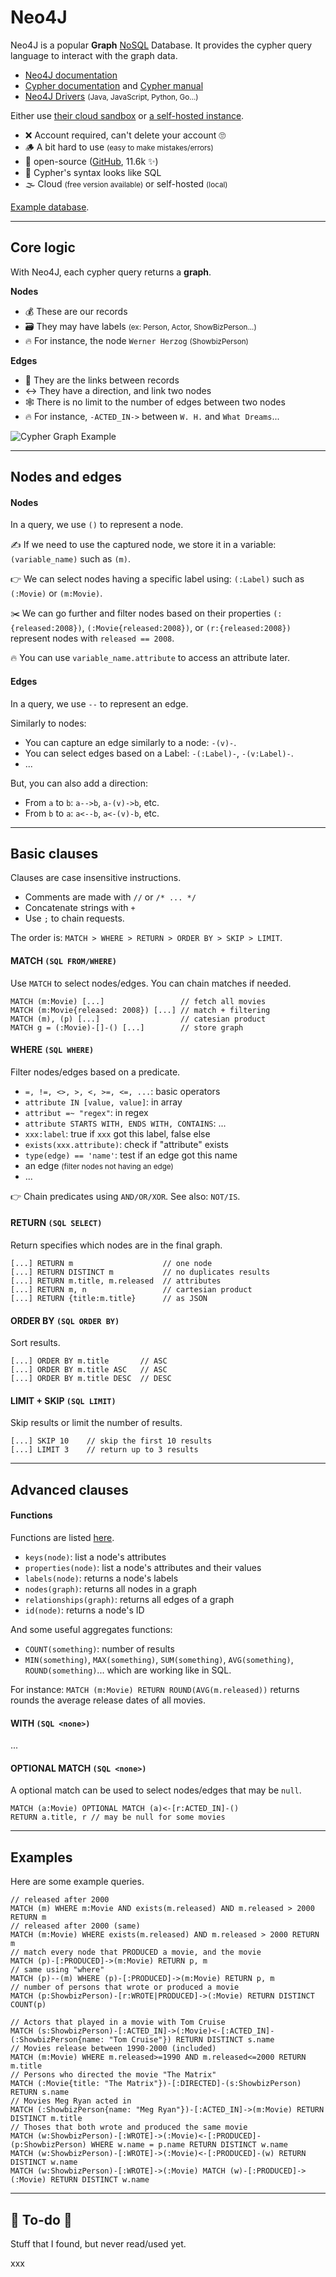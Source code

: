 # Neo4J

<div class="row row-cols-md-2"><div>

Neo4J is a popular **Graph** [NoSQL](../index.md) Database. It provides the cypher query language to interact with the graph data.

* [Neo4J documentation](https://neo4j.com/docs/)
* [Cypher documentation](https://neo4j.com/docs/getting-started/cypher-intro/) and [Cypher manual](https://neo4j.com/docs/cypher-manual/current/introduction/)
* [Neo4J Drivers](https://neo4j.com/docs/getting-started/languages-guides/#neo4j-drivers) <small>(Java, JavaScript, Python, Go...)</small>

Either use [their cloud sandbox](https://neo4j.com/sandbox/) or [a self-hosted instance](https://neo4j.com/download/).
</div><div>

* ❌ Account required, can't delete your account 🙄
* 🪵 A bit hard to use <small>(easy to make mistakes/errors)</small>
* 🤝 open-source ([GitHub](https://github.com/neo4j), 11.6k ✨)
* 🚀 Cypher's syntax looks like SQL
* 🌫️ Cloud <small>(free version available)</small> or self-hosted <small>(local)</small>

[Example database](https://raw.githubusercontent.com/QuentinRa/references.blog.quentinra.dev/main/info/nosql/movies.cypher).
</div></div>

<hr class="sep-both">

## Core logic

<div class="row row-cols-md-2"><div>

With Neo4J, each cypher query returns a **graph**.

**Nodes**

* 💰 These are our records
* 🗃️ They may have labels <small>(ex: Person, Actor, ShowBizPerson...)</small>
* 🔥 For instance, the node `Werner Herzog` <small>(ShowbizPerson)</small>

**Edges**

* 🧵 They are the links between records
* ↔️ They have a direction, and link two nodes
* 🕸️ There is no limit to the number of edges between two nodes
* 🔥 For instance, `-ACTED_IN->` between `W. H.` and `What Dreams`...
</div><div>

![Cypher Graph Example](_images/example.png)
</div></div>

<hr class="sep-both">

## Nodes and edges

<div class="row row-cols-md-2"><div>

#### Nodes

In a query, we use `()` to represent a node. 

✍️ If we need to use the captured node, we store it in a variable: `(variable_name)` such as `(m)`.

👉 We can select nodes having a specific label using: `(:Label)` such as `(:Movie)` or `(m:Movie)`. 

✂️ We can go further and filter nodes based on their properties `(:{released:2008})`, `(:Movie{released:2008})`, or `(r:{released:2008})` represent nodes with `released == 2008`.

🔥 You can use `variable_name.attribute` to access an attribute later.
</div><div>

#### Edges

In a query, we use `--` to represent an edge.

Similarly to nodes:

* You can capture an edge similarly to a node: `-(v)-`.
* You can select edges based on a Label: `-(:Label)-`, `-(v:Label)-`.
* ...

But, you can also add a direction:

* From `a` to `b`: `a-->b`, `a-(v)->b`, etc.
* From `b` to `a`: `a<--b`, `a<-(v)-b`, etc.
</div></div>

<hr class="sep-both">

## Basic clauses

<div class="row row-cols-md-2"><div>

Clauses are case insensitive instructions.

* Comments are made with `//` or `/* ... */`
* Concatenate strings with `+`
* Use `;` to chain requests.

The order is: `MATCH > WHERE > RETURN > ORDER BY > SKIP > LIMIT`.

#### MATCH `(SQL FROM/WHERE)`

Use `MATCH` to select nodes/edges. You can chain matches if needed.

```cypher
MATCH (m:Movie) [...]                 // fetch all movies
MATCH (m:Movie{released: 2008}) [...] // match + filtering
MATCH (m), (p) [...]                  // catesian product
MATCH g = (:Movie)-[]-() [...]        // store graph
```

#### WHERE `(SQL WHERE)`

Filter nodes/edges based on a predicate.

* `=, !=, <>, >, <, >=, <=, ...`: basic operators
* `attribute IN [value, value]`: in array
* `attribut =~ "regex"`: in regex
* `attribute STARTS WITH, ENDS WITH, CONTAINS`: ...
* `xxx:label`: true if `xxx` got this label, false else
* `exists(xxx.attribute)`: check if "attribute" exists
* `type(edge) == 'name'`: test if an edge got this name
* an edge <small>(filter nodes not having an edge)</small>
* ...

👉 Chain predicates using `AND/OR/XOR`. See also: `NOT/IS`.
</div><div>

#### RETURN `(SQL SELECT)`

Return specifies which nodes are in the final graph.

```cypher
[...] RETURN m                    // one node
[...] RETURN DISTINCT m           // no duplicates results
[...] RETURN m.title, m.released  // attributes
[...] RETURN m, n                 // cartesian product 
[...] RETURN {title:m.title}      // as JSON
```

#### ORDER BY `(SQL ORDER BY)`

Sort results.

```cypher
[...] ORDER BY m.title       // ASC
[...] ORDER BY m.title ASC   // ASC
[...] ORDER BY m.title DESC  // DESC
```

#### LIMIT + SKIP `(SQL LIMIT)`

Skip results or limit the number of results.

```cypher
[...] SKIP 10    // skip the first 10 results
[...] LIMIT 3    // return up to 3 results
```
</div></div>

<hr class="sep-both">

## Advanced clauses

<div class="row row-cols-md-2"><div>

#### Functions

Functions are listed [here](https://neo4j.com/docs/cypher-manual/current/functions/).

* `keys(node)`: list a node's attributes
* `properties(node)`: list a node's attributes and their values
* `labels(node)`: returns a node's labels
* `nodes(graph)`: returns all nodes in a graph
* `relationships(graph)`: returns all edges of a graph
* `id(node)`: returns a node's ID

And some useful aggregates functions:

* `COUNT(something)`: number of results
* `MIN(something)`, `MAX(something)`, `SUM(something)`, `AVG(something)`, `ROUND(something)`... which are working like in SQL.

For instance: `MATCH (m:Movie) RETURN ROUND(AVG(m.released))` returns rounds the average release dates of all movies.
</div><div>

#### WITH `(SQL <none>)`

...

#### OPTIONAL MATCH `(SQL <none>)`

A optional match can be used to select nodes/edges that may be `null`.

```cypher
MATCH (a:Movie) OPTIONAL MATCH (a)<-[r:ACTED_IN]-()
RETURN a.title, r // may be null for some movies
```
</div></div>

<hr class="sep-both">

## Examples

<div class="row row-cols-md-2"><div>

Here are some example queries.

```cypher
// released after 2000
MATCH (m) WHERE m:Movie AND exists(m.released) AND m.released > 2000 RETURN m
// released after 2000 (same)
MATCH (m:Movie) WHERE exists(m.released) AND m.released > 2000 RETURN m
// match every node that PRODUCED a movie, and the movie
MATCH (p)-[:PRODUCED]->(m:Movie) RETURN p, m
// same using "where"
MATCH (p)--(m) WHERE (p)-[:PRODUCED]->(m:Movie) RETURN p, m
// number of persons that wrote or produced a movie
MATCH (p:ShowbizPerson)-[r:WROTE|PRODUCED]->(:Movie) RETURN DISTINCT COUNT(p)
```
</div><div>

```cypher
// Actors that played in a movie with Tom Cruise
MATCH (s:ShowbizPerson)-[:ACTED_IN]->(:Movie)<-[:ACTED_IN]-(:ShowbizPerson{name: "Tom Cruise"}) RETURN DISTINCT s.name
// Movies release between 1990-2000 (included)
MATCH (m:Movie) WHERE m.released>=1990 AND m.released<=2000 RETURN m.title
// Persons who directed the movie "The Matrix"
MATCH (:Movie{title: "The Matrix"})-[:DIRECTED]-(s:ShowbizPerson) RETURN s.name
// Movies Meg Ryan acted in
MATCH (:ShowbizPerson{name: "Meg Ryan"})-[:ACTED_IN]->(m:Movie) RETURN DISTINCT m.title
// Thoses that both wrote and produced the same movie
MATCH (w:ShowbizPerson)-[:WROTE]->(:Movie)<-[:PRODUCED]-(p:ShowbizPerson) WHERE w.name = p.name RETURN DISTINCT w.name
MATCH (w:ShowbizPerson)-[:WROTE]->(:Movie)<-[:PRODUCED]-(w) RETURN DISTINCT w.name
MATCH (w:ShowbizPerson)-[:WROTE]->(:Movie) MATCH (w)-[:PRODUCED]->(:Movie) RETURN DISTINCT w.name
```
</div></div>

<hr class="sep-both">

## 👻 To-do 👻

Stuff that I found, but never read/used yet.

<div class="row row-cols-md-2"><div>

xxx
</div><div>


</div></div>